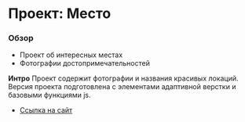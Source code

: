 # Проект: Место

### Обзор

* Проект об интересных местах
* Фотографии достопримечательностей

**Интро**
Проект содержит фотографии и названия красивых локаций. Версия проекта подготовлена с элементами адаптивной верстки и базовыми функциями js. 

* [Ссылка на сайт](https://vitka3000.github.io/russian-travel/index.html)